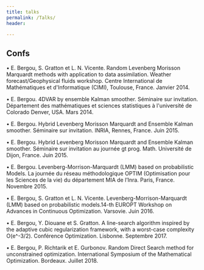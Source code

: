 ```yaml
---
title: talks
permalink: /Talks/
header:

---
```


## Confs
•	E. Bergou, S. Gratton et L. N. Vicente. Random Levenberg Morisson Marquardt methods with application to data assimilation. Weather forecast/Geophysical fluids workshop. Centre International de Mathématiques et d'Informatique (CIMI), Toulouse, France. Janvier 2014.

•	E. Bergou. 4DVAR by ensemble Kalman smoother. Séminaire sur invitation. Département des mathématiques et sciences statistiques à l'université de Colorado Denver, USA. Mars 2014.

•	E. Bergou. Hybrid Levenberg Morisson Marquardt and Ensemble Kalman smoother. Séminaire sur invitation. INRIA, Rennes, France. Juin 2015.

•	E. Bergou. Hybrid Levenberg Morisson Marquardt and Ensemble Kalman smoother. Séminaire sur invitation au journée gt prog. Math. Université de Dijon, France. Juin 2015.

•	E. Bergou. Levenberg-Morrison-Marquardt (LMM) based on probabilistic Models. La journée du réseau méthodologique OPTIM (Optimisation pour les Sciences de la vie) du département MIA de l’Inra. Paris, France. Novembre 2015.

•	E. Bergou, S. Gratton et L. N. Vicente. Levenberg-Morrison-Marquardt (LMM) based on probabilistic models.14-th EUROPT Workshop on Advances in Continuous Optimization. Varsovie. Juin 2016.

•	E. Bergou, Y. Diouane et S. Gratton. A line-search algorithm inspired by the adaptive cubic regularization framework, with a worst-case complexity O(e^-3/2). Conférence Optimization. Lisbonne. Septembre 2017.

•	E. Bergou, P. Richtarik et E. Gurbonov. Random Direct Search method for unconstrained optimization. International Symposium of the Mathematical Optimization. Bordeaux. Juillet 2018.

